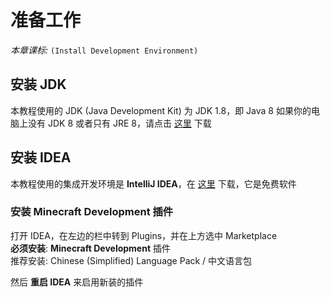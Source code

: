 # 准备工作

*本章课标:* `(Install Development Environment)`

## 安装 JDK

本教程使用的 JDK (Java Development Kit) 为 JDK 1.8，即 Java 8
如果你的电脑上没有 JDK 8 或者只有 JRE 8，请点击 [这里](https://adoptium.net/zh-CN/temurin/releases/?version=8) 下载

## 安装 IDEA

本教程使用的集成开发环境是 __IntelliJ IDEA__，在 [这里](https://www.jetbrains.com/zh-cn/idea/download/download-thanks.html?platform=windows&code=IIC) 下载，它是免费软件  

### 安装 Minecraft Development 插件

打开 IDEA，在左边的栏中转到 Plugins，并在上方选中 Marketplace  
__必须安装__: __Minecraft Development__ 插件  
推荐安装: Chinese (Simplified) Language Pack / 中文语言包  

然后 __重启 IDEA__ 来启用新装的插件
